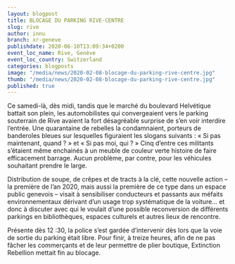 ```yaml
---
layout: blogpost
title: BLOCAGE DU PARKING RIVE-CENTRE
slug: rive
author: innu
branch: xr-geneve
publishdate: 2020-06-10T13:09:34+0200
event_loc_name: Rive, Genève
event_loc_country: Switzerland
categories: blogposts
image: "/media/news/2020-02-08-blocage-du-parking-rive-centre.jpg"
thumb: "/media/news/2020-02-08-blocage-du-parking-rive-centre.jpg"
published: true
---
```

Ce samedi-là, dès midi, tandis que le marché du boulevard Helvétique battait son plein, les automobilistes qui convergeaient vers le parking souterrain de Rive avaient la fort désagréable surprise de s’en voir interdire l’entrée. Une quarantaine de rebelles la condamnaient, porteurs de banderoles bleues sur lesquelles figuraient les slogans suivants : « Si pas maintenant, quand ? » et « Si pas moi, qui ? » Cinq d’entre ces militants s’étaient même enchainés à un meuble de couleur verte histoire de faire efficacement barrage. Aucun problème, par contre, pour les véhicules souhaitant prendre le large. 

Distribution de soupe, de crêpes et de tracts à la clé, cette nouvelle action – la première de l’an 2020, mais aussi la première de ce type dans un espace public genevois – visait à sensibiliser conducteurs et passants aux méfaits environnementaux dérivant d’un usage trop systématique de la voiture… et donc à discuter avec qui le voulait d’une possible reconversion de différents parkings en bibliothèques, espaces culturels et autres lieux de rencontre. 

Présente dès 12 :30, la police s’est gardée d’intervenir dès lors que la voie de sortie du parking était libre. Pour finir, à treize heures, afin de ne pas fâcher les commerçants et de leur permettre de plier boutique, Extinction Rebellion mettait fin au blocage.
